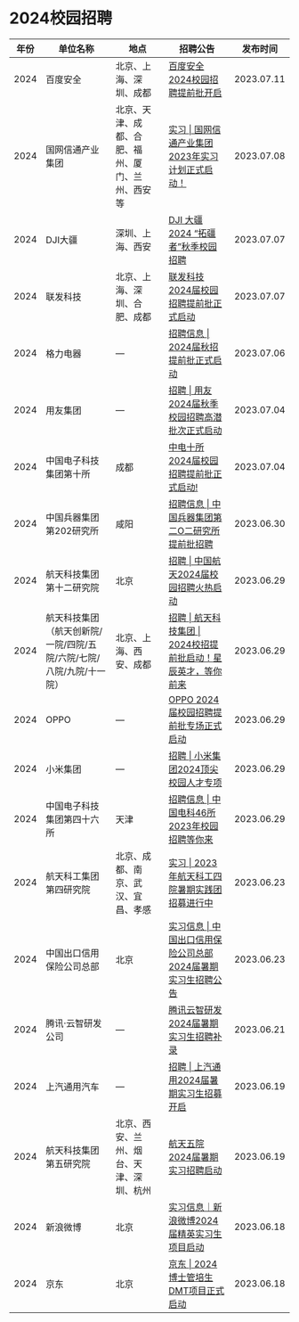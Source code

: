 # 2024校园招聘

| 年份 | 单位名称                                                     | 地点                                             | 招聘公告                                                     | 发布时间   |
| ---- | ------------------------------------------------------------ | ------------------------------------------------ | ------------------------------------------------------------ | ---------- |
| 2024 | 百度安全                                                     | 北京、上海、深圳、成都                           | [百度安全2024校园招聘提前批开启](https://mp.weixin.qq.com/s/Nv_AQdpc-LvAihefjQK7Rw) | 2023.07.11 |
| 2024 | 国网信通产业集团                                             | 北京、天津、成都、合肥、福州、厦门、兰州、西安等 | [实习 \| 国网信通产业集团2023年实习计划正式启动！](https://mp.weixin.qq.com/s/oHkBC_Q4cScp6Pq3ahy8Ug) | 2023.07.08 |
| 2024 | DJI大疆                                                      | 深圳、上海、西安                                 | [DJI 大疆 2024 “拓疆者”秋季校园招聘](https://mp.weixin.qq.com/s/adIVXNZwUmWePsCh6J4FkQ) | 2023.07.07 |
| 2024 | 联发科技                                                     | 北京、上海、深圳、合肥、成都                     | [联发科技2024届校园招聘提前批正式启动](https://mp.weixin.qq.com/s/x5NmuXSYDSFLz7kiWFI29A) | 2023.07.07 |
| 2024 | 格力电器                                                     | —                                                | [招聘信息 \| 2024届秋招提前批正式启动](https://mp.weixin.qq.com/s/46OqT1PDkV4i4WcDUaEcKg) | 2023.07.06 |
| 2024 | 用友集团                                                     | —                                                | [招聘 \| 用友2024届秋季校园招聘高潜批次正式启动](https://mp.weixin.qq.com/s/pRg9DNBpk9BS6RbkcLAkKw) | 2023.07.04 |
| 2024 | 中国电子科技集团第十所                                       | 成都                                             | [中电十所2024届校园招聘提前批正式启动!](https://mp.weixin.qq.com/s/uAcATC2wBQ7-JpY3TSe65w) | 2023.07.04 |
| 2024 | 中国兵器集团第202研究所                                      | 咸阳                                             | [招聘信息 \| 中国兵器集团第二O二研究所提前批招聘](https://mp.weixin.qq.com/s/prwrPOhM-dfziBO_0nSKCw) | 2023.06.30 |
| 2024 | 航天科技集团第十二研究院                                     | 北京                                             | [招聘 \| 中国航天2024届校园招聘火热启动](https://mp.weixin.qq.com/s/yZXy_kly2XZwWrTkTfTZSw) | 2023.06.29 |
| 2024 | 航天科技集团（航天创新院/一院/四院/五院/六院/七院/八院/九院/十一院） | 北京、上海、西安、成都                           | [招聘 \| 航天科技集团 \| 2024校招提前批启动！星辰英才，等你前来](https://mp.weixin.qq.com/s/wy5xr3wbTMo6N8UoG0x5HA) | 2023.06.29 |
| 2024 | OPPO                                                         | —                                                | [OPPO 2024届校园招聘提前批专场正式启动](https://mp.weixin.qq.com/s/sM49t4GfRM4n6_thgRFnJA) | 2023.06.29 |
| 2024 | 小米集团                                                     | —                                                | [招聘 \| 小米集团2024顶尖校园人才专项](https://mp.weixin.qq.com/s/sHnMZzsGAFlu8JKhXIjXag) | 2023.06.29 |
| 2024 | 中国电子科技集团第四十六所                                   | 天津                                             | [招聘信息 \| 中国电科46所2023年校园招聘等你来](https://mp.weixin.qq.com/s/-dZXgZBArn2AH1Pq4rXF2A) | 2023.06.29 |
| 2024 | 航天科工集团第四研究院                                       | 北京、成都、南京、武汉、宜昌、孝感               | [实习 \| 2023年航天科工四院暑期实践团招募进行中](https://mp.weixin.qq.com/s/0MMzYTxKivFlx7dfigRRUg) | 2023.06.23 |
| 2024 | 中国出口信用保险公司总部                                     | 北京                                             | [实习信息 \| 中国出口信用保险公司总部2024届暑期实习生招聘公告](https://mp.weixin.qq.com/s/X7XLdqX_1HyK0ax9x6W9hA) | 2023.06.23 |
| 2024 | 腾讯·云智研发公司                                            | —                                                | [腾讯云智研发2024届暑期实习生招聘补录](https://mp.weixin.qq.com/s/CMl0yxvZCW5QiJJ6uH8ICw) | 2023.06.21 |
| 2024 | 上汽通用汽车                                                 | —                                                | [招聘 \| 上汽通用2024届暑期实习生招募开启](https://mp.weixin.qq.com/s/SPEmfifK_G1pxxeHZvthyA) | 2023.06.19 |
| 2024 | 航天科技集团第五研究院                                       | 北京、西安、兰州、烟台、天津、深圳、杭州         | [航天五院2024届暑期实习招聘启动](https://mp.weixin.qq.com/s/o833GWy1Wqa_s9HankE41w) | 2023.06.19 |
| 2024 | 新浪微博                                                     | 北京                                             | [实习信息｜新浪微博2024届精英实习生项目启动](https://mp.weixin.qq.com/s/wQDw5dP7GnmnsIAExsLB7A) | 2023.06.18 |
| 2024 | 京东                                                         | 北京                                             | [京东 \| 2024博士管培生DMT项目正式启动](https://mp.weixin.qq.com/s/fuCfe_Xfd65B55iyT20Eyw) | 2023.06.18 |
